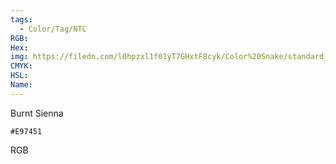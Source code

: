 ```yaml
---
tags:
  - Color/Tag/NTC
RGB:
Hex:
img: https://filedn.com/l0hpzxl1f01yT7GHxtF8cyk/Color%20Snake/standard_csv_to_svg//E97451.svg
CMYK:
HSL:
Name:
---
```

Burnt Sienna
```palette
#E97451
```
RGB
